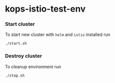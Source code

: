 # kops-istio-test-env

### Start cluster
To start new cluster with `helm` and `istio` installed run
```sh
./start.sh
```

### Destroy cluster
To cleanup environment run 
```sh
./stop.sh
```
